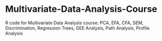 # Multivariate-Data-Analysis-Course
R code for Multivariate Data Analysis course:
PCA, EFA, CFA, SEM, Discrimination, Regression Trees, GEE Analysis, Path Analysis, Profile Analysis 
